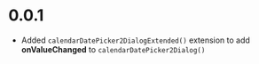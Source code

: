 # 0.0.1

* Added `calendarDatePicker2DialogExtended()` extension to add **onValueChanged** to `calendarDatePicker2Dialog()`
